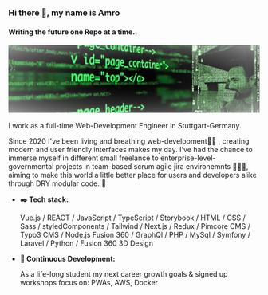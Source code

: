 ### Hi there 👋, my name is Amro
#### Writing the future one Repo at a time..
![poster](Matrix-code.png)


I work as a full-time Web-Development Engineer in Stuttgart-Germany.


Since 2020 I've been living and breathing web-development:man_technologist:	, creating modern and user friendly interfaces makes my day. I've had the chance to immerse myself in different small freelance to enterprise-level-governmental projects in team-based scrum agile jira environemnts :woman_in_tuxedo::person_in_tuxedo:, aiming to make this world a little better place for users and developers alike through DRY modular code. :abacus:	


- **:black_nib:	Tech stack:**

     Vue.js / REACT / JavaScript / TypeScript / Storybook / HTML / CSS / Sass / styledComponents / Tailwind / Next.js / Redux / Pimcore CMS / Typo3 CMS / Node.js		Fusion 360 / GraphQl / PHP  / MySql / Symfony / Laravel / Python / Fusion 360 3D Design
		
		
  


- **:telescope: Continuous Development:**

     As a life-long student my next career growth goals & signed up workshops focus on: PWAs, AWS, Docker




